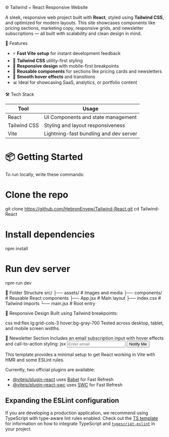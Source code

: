 🌐 Tailwind + React Responsive Website

A sleek, responsive web project built with **React**, styled using **Tailwind CSS**, and optimized for modern layouts. This site showcases components like pricing sections, marketing copy, responsive grids, and newsletter subscriptions — all built with scalability and clean design in mind.


🚀 Features

- ⚡ **Fast Vite setup** for instant development feedback
- 🎨 **Tailwind CSS** utility-first styling
- 📱 **Responsive design** with mobile-first breakpoints
- 🧱 **Reusable components** for sections like pricing cards and newsletters
- 🌈 **Smooth hover effects** and transitions
- 📊 Ideal for showcasing SaaS, analytics, or portfolio content


🛠️ Tech Stack

| Tool        | Usage                                  |
|-------------|------------------------------------------|
| React       | UI Components and state management       |
| Tailwind CSS| Styling and layout responsiveness        |
| Vite        | Lightning-fast bundling and dev server   |

# 📦 Getting Started

To run locally, write these commands:

# Clone the repo
git clone https://github.com/HebronEnyew/Tailwind-React.git
cd Tailwind-React

# Install dependencies
npm install

# Run dev server
npm run dev

🧾 Folder Structure
src/
├── assets/        # Images and media
├── components/    # Reusable React components
├── App.jsx        # Main layout
├── index.css      # Tailwind imports
└── main.jsx       # Root entry

📱 Responsive Design
Built using Tailwind breakpoints:

css
md:flex
lg:grid-cols-3
hover:bg-gray-700
Tested across desktop, tablet, and mobile screen widths.

📨 Newsletter Section
Includes an email subscription input with hover effects and call-to-action styling:
jsx
<input type="email" placeholder="Enter email" />
<button>Notify Me</button>

This template provides a minimal setup to get React working in Vite with HMR and some ESLint rules.

Currently, two official plugins are available:

- [@vitejs/plugin-react](https://github.com/vitejs/vite-plugin-react/blob/main/packages/plugin-react) uses [Babel](https://babeljs.io/) for Fast Refresh
- [@vitejs/plugin-react-swc](https://github.com/vitejs/vite-plugin-react/blob/main/packages/plugin-react-swc) uses [SWC](https://swc.rs/) for Fast Refresh

## Expanding the ESLint configuration

If you are developing a production application, we recommend using TypeScript with type-aware lint rules enabled. Check out the [TS template](https://github.com/vitejs/vite/tree/main/packages/create-vite/template-react-ts) for information on how to integrate TypeScript and [`typescript-eslint`](https://typescript-eslint.io) in your project.
